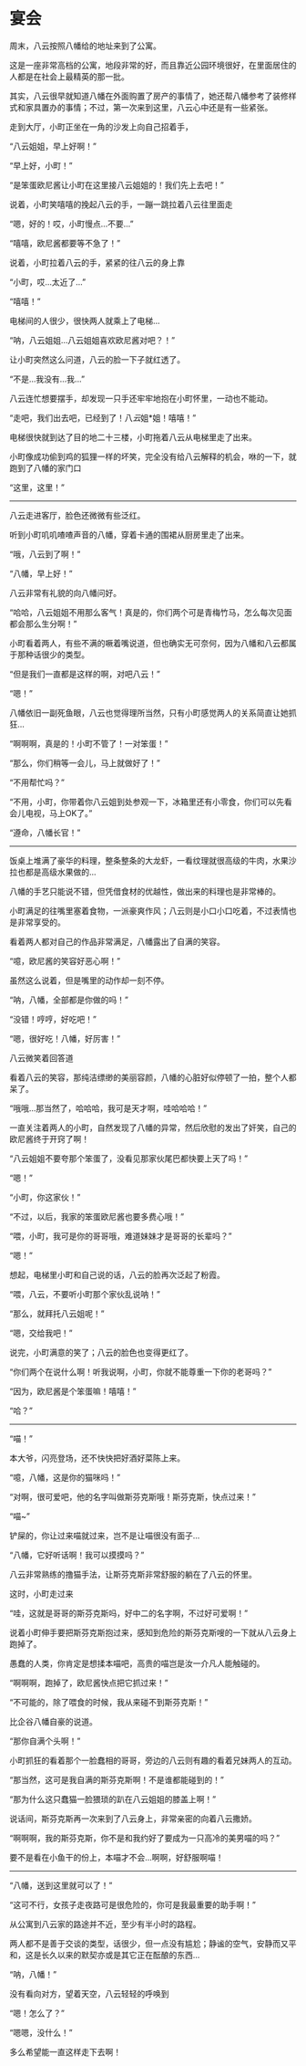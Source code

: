 # 宴会

周末，八云按照八幡给的地址来到了公寓。

这是一座非常高档的公寓，地段非常的好，而且靠近公园环境很好，在里面居住的人都是在社会上最精英的那一批。

其实，八云很早就知道八幡在外面购置了房产的事情了，她还帮八幡参考了装修样式和家具置办的事情；不过，第一次来到这里，八云心中还是有一些紧张。

走到大厅，小町正坐在一角的沙发上向自己招着手，

“八云姐姐，早上好啊！”

“早上好，小町！”

“是笨蛋欧尼酱让小町在这里接八云姐姐的！我们先上去吧！”

说着，小町笑嘻嘻的挽起八云的手，一蹦一跳拉着八云往里面走

“嗯，好的！哎，小町慢点...不要...”

“嘻嘻，欧尼酱都要等不急了！”

说着，小町拉着八云的手，紧紧的往八云的身上靠

“小町，哎...太近了...”

“嘻嘻！”

电梯间的人很少，很快两人就乘上了电梯...

“呐，八云姐姐...八云姐姐喜欢欧尼酱对吧？！”

让小町突然这么问道，八云的脸一下子就红透了。

“不是...我没有...我...”

八云连忙想要摆手，却发现一只手还牢牢地抱在小町怀里，一动也不能动。

“走吧，我们出去吧，已经到了！八*云*姐*姐！嘻嘻！”

电梯很快就到达了目的地二十三楼，小町拖着八云从电梯里走了出来。

小町像成功偷到鸡的狐狸一样的坏笑，完全没有给八云解释的机会，咻的一下，就跑到了八幡的家门口

“这里，这里！”

---

八云走进客厅，脸色还微微有些泛红。

听到小町叽叽喳喳声音的八幡，穿着卡通的围裙从厨房里走了出来。

“哦，八云到了啊！”

“八幡，早上好！”

八云非常有礼貌的向八幡问好。

“哈哈，八云姐姐不用那么客气！真是的，你们两个可是青梅竹马，怎么每次见面都会那么生分啊！”

小町看着两人，有些不满的噘着嘴说道，但也确实无可奈何，因为八幡和八云都属于那种话很少的类型。

“但是我们一直都是这样的啊，对吧八云！”

“嗯！”

八幡依旧一副死鱼眼，八云也觉得理所当然，只有小町感觉两人的关系简直让她抓狂...

“啊啊啊，真是的！小町不管了！一对笨蛋！”

“那么，你们稍等一会儿，马上就做好了！”

“不用帮忙吗？”

“不用，小町，你带着你八云姐到处参观一下，冰箱里还有小零食，你们可以先看会儿电视，马上OK了。”

“遵命，八幡长官！”

---

饭桌上堆满了豪华的料理，整条整条的大龙虾，一看纹理就很高级的牛肉，水果沙拉也都是高级水果做的...

八幡的手艺只能说不错，但凭借食材的优越性，做出来的料理也是非常棒的。

小町满足的往嘴里塞着食物，一派豪爽作风；八云则是小口小口吃着，不过表情也是非常享受的。

看着两人都对自己的作品非常满足，八幡露出了自满的笑容。

“噫，欧尼酱的笑容好恶心啊！”

虽然这么说着，但是嘴里的动作却一刻不停。

“呐，八幡，全部都是你做的吗！”

“没错！哼哼，好吃吧！”

“嗯，很好吃！八幡，好厉害！”

八云微笑着回答道

看着八云的笑容，那纯洁缥缈的美丽容颜，八幡的心脏好似停顿了一拍，整个人都呆了。

“哦哦...那当然了，哈哈哈，我可是天才啊，哇哈哈哈！”

一直关注着两人的小町，自然发现了八幡的异常，然后欣慰的发出了奸笑，自己的欧尼酱终于开窍了啊！

“八云姐姐不要夸那个笨蛋了，没看见那家伙尾巴都快要上天了吗！”

“嗯！”

“小町，你这家伙！”

“不过，以后，我家的笨蛋欧尼酱也要多费心哦！”

“喂，小町，我可是你的哥哥哦，难道妹妹才是哥哥的长辈吗？”

“嗯！”

想起，电梯里小町和自己说的话，八云的脸再次泛起了粉霞。

“喂，八云，不要听小町那个家伙乱说呐！”

“那么，就拜托八云姐呢！”

“嗯，交给我吧！”

说完，小町满意的笑了；八云的脸色也变得更红了。

“你们两个在说什么啊！听我说啊，小町，你就不能尊重一下你的老哥吗？”

“因为，欧尼酱是个笨蛋嘛！嘻嘻！”

“哈？”

---

“喵！”

本大爷，闪亮登场，还不快快把好酒好菜陈上来。

“噫，八幡，这是你的猫咪吗！”

“对啊，很可爱吧，他的名字叫做斯芬克斯哦！斯芬克斯，快点过来！”

“喵~”

铲屎的，你让过来喵就过来，岂不是让喵很没有面子...

“八幡，它好听话啊！我可以摸摸吗？”

八云非常熟练的撸猫手法，让斯芬克斯非常舒服的躺在了八云的怀里。

这时，小町走过来

“哇，这就是哥哥的斯芬克斯吗，好中二的名字啊，不过好可爱啊！”

说着小町伸手要把斯芬克斯抱过来，感知到危险的斯芬克斯嗖的一下就从八云身上跑掉了。

愚蠢的人类，你肯定是想揉本喵吧，高贵的喵岂是汝一介凡人能触碰的。

“啊啊啊，跑掉了，欧尼酱快点把它抓过来！”

“不可能的，除了喂食的时候，我从来碰不到斯芬克斯！”

比企谷八幡自豪的说道。

“那你自满个头啊！”

小町抓狂的看着那个一脸蠢相的哥哥，旁边的八云则有趣的看着兄妹两人的互动。

“那当然，这可是我自满的斯芬克斯啊！不是谁都能碰到的！”

“那为什么这只蠢猫一脸猥琐的趴在八云姐姐的膝盖上啊！”

说话间，斯芬克斯再一次来到了八云身上，非常亲密的向着八云撒娇。

“啊啊啊，我的斯芬克斯，你不是和我约好了要成为一只高冷的美男喵的吗？”

要不是看在小鱼干的份上，本喵才不会...啊啊，好舒服啊喵！


---

“八幡，送到这里就可以了！”

“这可不行，女孩子走夜路可是很危险的，你可是我最重要的助手啊！”

从公寓到八云家的路途并不近，至少有半小时的路程。

两人都不是善于交谈的类型，话很少，但一点没有尴尬；静谧的空气，安静而又平和，这是长久以来的默契亦或是其它正在酝酿的东西...

“呐，八幡！”

没有看向对方，望着天空，八云轻轻的呼唤到

“嗯！怎么了？”

“嗯嗯，没什么！”

多么希望能一直这样走下去啊！